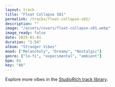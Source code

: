 ```yaml
---
layout: track
title: "Float Collapse S01"
permalink: /tracks/float-collapse-s01/
description: ""
image: "/assets/covers/float-collapse-s01.webp"
image_ready: false
date: 2025-01-01
duration: "1:54"
album: "Stranger Vibes"
mood: ["Melancholy", "Dreamy", "Nostalgic"]
genre: ["lo-fi", "experimental", "ambient"]
bpm: 84
key: "Ab"
---
```


Explore more vibes in the [StudioRich track library](/tracks/).
